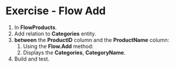 ﻿# Exercise - Flow Add

1.	In **FlowProducts**.
2.  Add relation to **Categories** entity.
3.  **between** the **ProductID** column and the **ProductName** column:
    1.	Using the **Flow.Add** method:
    2.  Displays the **Categories**, **CategoryName**.
4.	Build and test.


